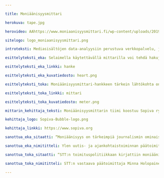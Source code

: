 ```yaml
---

title: Moniäänisyysmittari

herokuva: tape.jpg

herovideo: AAhttps://www.moniaanisyysmittari.fi/wp-content/uploads/2019/10/bgvideo-1.mp4

sitelogo: logo_moniaanisyysmittari.png

introteksti: Mediasisältöjen data-analyysiin perustuva verkkopalvelu, jonka avulla nähdään, ketkä pääsevät ääneen yhteiskunnallisessa keskustelussa. Moniäänisyysmittari tukee journalismin ja median moniäänisyyden kehittämistä.

esittelyteksti_eka: Selaimella käytettävällä mittarilla voi tehdä hakuja, jotka perustuvat mediatalojen tietokantoihin ja arkistoihin. Se mm. listaa haastatelluimmat henkilöt ja kertoo naisten ja miesten, eri puolueiden sekä haastateltujen ammattiryhmien osuuden eri medioissa ja ohjelmissa

esittelyteksti_eka_linkki: hanke

esittelyteksti_eka_kuvatiedosto: heart.png

esittelyteksti_toka: Moniäänisyysmittari-hankkeen tärkein lähtökohta on luottamus siihen, että erilaisia näkökulmia kuuntelemalla ja yhteistä ymmärrystä lisäämällä saadaan aikaan parempaa journalismia ja laadukkaampaa julkista keskustelua.

esittelyteksti_toka_linkki: mittari

esittelyteksti_toka_kuvatiedosto: meter.png

mittarin_kehittaja_teksti: Moniäänisyysmittarin tiimi koostuu Sopiva ry:n aktiiveista. Sopiva ry on Sovittelujournalistien yhdistys, joka kokeilee uusia tapoja tehdä journalismia. Sovittelujournalismi pyrkii ehkäisemään ja purkamaan vastakkainasetteluja yhteiskunnassa ja luomaan keskusteluyhteyden eri tavoin ajattelevien ihmisten välille. Yhdistys ei kuitenkaan halua tehdä kaikista samanmielisiä.

kehittaja_logo: Sopiva-Bubble-logo.png

kehittaja_linkki: https://www.sopiva.org

sanottua_eka_sitaatti: “Moniäänisyys on tärkeimpiä journalismin ominaisuuksia. Vanha totuus kuuluu, että jos et voi mitata, et voi myöskään johtaa. Moniäänisyyden parantaminen vaatii siis hyviä mittareita, joita meiltä nyt puuttuu. Siksi olemme ilomielin mukana tässä hankkeessa.”

sanottua_eka_nimititteli: Ylen uutis- ja ajankohtaistoiminnan päätoimittaja Jouko Jokinen

sanottua_toka_sitaatti: “STT:n toimituspolitiikkaan kirjattiin moniäänisyyden tavoite jo yli vuosikymmen sitten. Uutistoimiston usein pakkotahtisessa arjessa tavoite on vaikea saavuttaa, joten työkalu sen tueksi on tervetullut.”

sanottua_toka_nimititteli: STT:n vastaava päätoimittaja Minna Holopainen

---
```


